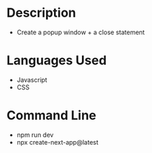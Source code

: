 # Description
* Create a popup window + a close statement

# Languages Used
* Javascript
* CSS

# Command Line
* npm run dev
* npx create-next-app@latest
